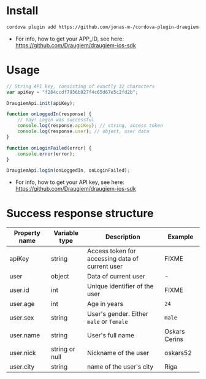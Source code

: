# Install

```sh
cordova plugin add https://github.com/jonas-m-/cordova-plugin-draugiem-sdk.git --save --APP_ID=<insertYourAppIdHere>
```
* For info, how to get your APP_ID, see here: https://github.com/Draugiem/draugiem-ios-sdk

# Usage

```javascript
// String API key, consisting of exactly 32 characters
var apiKey = "f284ccdf7936b927f4c65d67e5c2fd2b";

DraugiemApi.init(apiKey);

function onLoggedIn(response) {
    // Yay! Login was successful
    console.log(response.apiKey); // string, access token
    console.log(response.user); // object, user data
}

function onLoginFailed(error) {
    console.error(error);
}

DraugiemApi.login(onLoggedIn, onLoginFailed);
```
* For info, how to get your API key, see here: https://github.com/Draugiem/draugiem-ios-sdk

# Success response structure

Property name | Variable type | Description | Example
--------------|---------------|-------------|--------
apiKey | string | Access token for accessing data of current user | FIXME
user | object | Data of current user | -
user.id | int | Unique identifier of the user | FIXME
user.age | int | Age in years | `24`
user.sex | string | User's gender. Either `male` or `female` | `male`
user.name | string | User's full name | Oskars Cerins
user.nick | string or null | Nickname of the user | oskars52
user.city | string | name of the user's city | Riga

